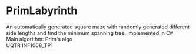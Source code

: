 # PrimLabyrinth
An automatically generated square maze with randomly generated different side lengths and find the minimum spanning tree, implemented in C#  
Main algorithm: Prim's algo  
UQTR INF1008_TP1

